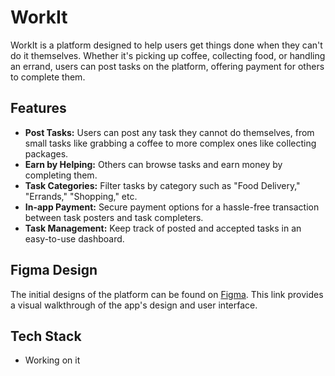 # WorkIt

WorkIt is a platform designed to help users get things done when they can't do it themselves. Whether it's picking up coffee, collecting food, or handling an errand, users can post tasks on the platform, offering payment for others to complete them.

## Features
- **Post Tasks:** Users can post any task they cannot do themselves, from small tasks like grabbing a coffee to more complex ones like collecting packages.
- **Earn by Helping:** Others can browse tasks and earn money by completing them.
- **Task Categories:** Filter tasks by category such as "Food Delivery," "Errands," "Shopping," etc.
- **In-app Payment:** Secure payment options for a hassle-free transaction between task posters and task completers.
- **Task Management:** Keep track of posted and accepted tasks in an easy-to-use dashboard.

## Figma Design
The initial designs of the platform can be found on [Figma](https://www.figma.com/design/35Uedwab853hJb64Gnv1q7/WorkIt?node-id=0-1&t=G3xDoAd5eC6s3914-1). This link provides a visual walkthrough of the app's design and user interface.

## Tech Stack
- Working on it

